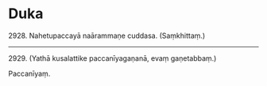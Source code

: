 

# Duka





2928\. Nahetupaccayā naārammaṇe cuddasa. (Saṃkhittaṃ.)

---

2929\. (Yathā kusalattike paccanīyagaṇanā, evaṃ gaṇetabbaṃ.)

  
Paccanīyaṃ.





